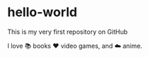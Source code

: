 # hello-world

This is my very first repository on GitHub

I love :books: books :heart: video games, and :cloud: anime.
